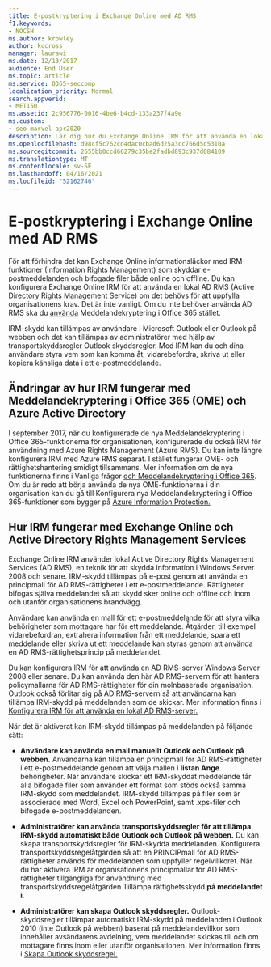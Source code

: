 ```yaml
---
title: E-postkryptering i Exchange Online med AD RMS
f1.keywords:
- NOCSH
ms.author: krowley
author: kccross
manager: laurawi
ms.date: 12/13/2017
audience: End User
ms.topic: article
ms.service: O365-seccomp
localization_priority: Normal
search.appverid:
- MET150
ms.assetid: 2c956776-0016-4be6-b4cd-133a237f4a9e
ms.custom:
- seo-marvel-apr2020
description: Lär dig hur du Exchange Online IRM för att använda en lokal AD RMS (Active Directory Rights Management Service) för att uppfylla organisationens krav.
ms.openlocfilehash: d98cf5c762cd4dac0cbad6d25a3cc766d5c5310a
ms.sourcegitcommit: 2655bb0ccd66279c35be2fadbd893c937d084109
ms.translationtype: MT
ms.contentlocale: sv-SE
ms.lasthandoff: 04/16/2021
ms.locfileid: "52162746"
---
```

# <a name="exchange-online-mail-encryption-with-ad-rms"></a>E-postkryptering i Exchange Online med AD RMS

För att förhindra det kan Exchange Online informationsläckor med IRM-funktioner (Information Rights Management) som skyddar e-postmeddelanden och bifogade filer både online och offline. Du kan konfigurera Exchange Online IRM för att använda en lokal AD RMS (Active Directory Rights Management Service) om det behövs för att uppfylla organisationens krav. Det är inte vanligt. Om du inte behöver använda AD RMS ska du [använda](ome.md) Meddelandekryptering i Office 365 stället. 

IRM-skydd kan tillämpas av användare i Microsoft Outlook eller Outlook på webben och det kan tillämpas av administratörer med hjälp av transportskyddsregler Outlook skyddsregler. Med IRM kan du och dina användare styra vem som kan komma åt, vidarebefordra, skriva ut eller kopiera känsliga data i ett e-postmeddelande.
  
## <a name="changes-to-how-irm-works-with-office-365-message-encryption-ome-and-azure-active-directory"></a>Ändringar av hur IRM fungerar med Meddelandekryptering i Office 365 (OME) och Azure Active Directory

I september 2017, när du konfigurerade de nya Meddelandekryptering i Office 365-funktionerna för organisationen, konfigurerade du också IRM för användning med Azure Rights Management (Azure RMS). Du kan inte längre konfigurera IRM med Azure RMS separat. I stället fungerar OME- och rättighetshantering smidigt tillsammans. Mer information om de nya funktionerna finns i Vanliga frågor [och Meddelandekryptering i Office 365](./ome-faq.yml). Om du är redo att börja använda de nya OME-funktionerna i din organisation kan du gå till Konfigurera nya Meddelandekryptering i Office 365-funktioner som bygger på [Azure Information Protection.](./set-up-new-message-encryption-capabilities.md)
  
## <a name="how-irm-works-with-exchange-online-and-active-directory-rights-management-services"></a>Hur IRM fungerar med Exchange Online och Active Directory Rights Management Services

Exchange Online IRM använder lokal Active Directory Rights Management Services (AD RMS), en teknik för att skydda information i Windows Server 2008 och senare. IRM-skydd tillämpas på e-post genom att använda en principmall för AD RMS-rättigheter i ett e-postmeddelande. Rättigheter bifogas själva meddelandet så att skydd sker online och offline och inom och utanför organisationens brandvägg.
  
Användare kan använda en mall för ett e-postmeddelande för att styra vilka behörigheter som mottagare har för ett meddelande. Åtgärder, till exempel vidarebefordran, extrahera information från ett meddelande, spara ett meddelande eller skriva ut ett meddelande kan styras genom att använda en AD RMS-rättighetsprincip på meddelandet.
  
Du kan konfigurera IRM för att använda en AD RMS-server Windows Server 2008 eller senare. Du kan använda den här AD RMS-servern för att hantera policymallarna för AD RMS-rättigheter för din molnbaserade organisation. Outlook också förlitar sig på AD RMS-servern så att användarna kan tillämpa IRM-skydd på meddelanden som de skickar. Mer information finns i [Konfigurera IRM för att använda en lokal AD RMS-server.](configure-irm-to-use-an-on-premises-ad-rms-server.md) 
  
När det är aktiverat kan IRM-skydd tillämpas på meddelanden på följande sätt:
  
- **Användare kan använda en mall manuellt Outlook och Outlook på webben.** Användarna kan tillämpa en principmall för AD RMS-rättigheter i ett e-postmeddelande genom att välja mallen i **listan Ange** behörigheter. När användare skickar ett IRM-skyddat meddelande får alla bifogade filer som använder ett format som stöds också samma IRM-skydd som meddelandet. IRM-skydd tillämpas på filer som är associerade med Word, Excel och PowerPoint, samt .xps-filer och bifogade e-postmeddelanden. 
    
- **Administratörer kan använda transportskyddsregler för att tillämpa IRM-skydd automatiskt både Outlook och Outlook på webben.** Du kan skapa transportskyddsregler för IRM-skydda meddelanden. Konfigurera transportskyddsregelåtgärden så att en PRINCIPmall för AD RMS-rättigheter används för meddelanden som uppfyller regelvillkoret. När du har aktivera IRM är organisationens principmallar för AD RMS-rättigheter tillgängliga för användning med transportskyddsregelåtgärden Tillämpa rättighetsskydd **på meddelandet i**.
    
- **Administratörer kan skapa Outlook skyddsregler.** Outlook-skyddsregler tillämpar automatiskt IRM-skydd på meddelanden i Outlook 2010 (inte Outlook på webben) baserat på meddelandevillkor som innehåller avsändarens avdelning, vem meddelandet skickas till och om mottagare finns inom eller utanför organisationen. Mer information finns i [Skapa Outlook skyddsregel.](/exchange/create-an-outlook-protection-rule-exchange-2013-help)
